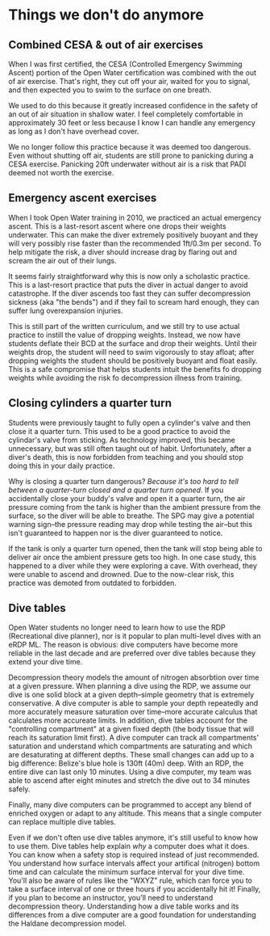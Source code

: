 # Things we don't do anymore

<!-- This is really long; should it be a series? -->

## Combined CESA & out of air exercises
When I was first certified, the CESA (Controlled Emergency Swimming Ascent) portion of the Open Water certification was combined with the out of air exercise. That's right, they cut off your air, waited for you to signal, and then expected you to swim to the surface on one breath.

We used to do this because it greatly increased confidence in the safety of an out of air situation in shallow water. I feel completely comfortable in approximately 30 feet or less because I know I can handle any emergency as long as I don't have overhead cover.

We no longer follow this practice because it was deemed too dangerous. Even without shutting off air, students are still prone to panicking during a CESA exercise. Panicking 20ft underwater without air is a risk that PADI deemed not worth the exercise.

## Emergency ascent exercises
When I took Open Water training in 2010, we practiced an actual emergency ascent. This is a last-resort ascent where one drops their weights underwater. This can make the diver extremely positively buoyant and they will very possibly rise faster than the recommended 1ft/0.3m per second. To help mitigate the risk, a diver should increase drag by flaring out and scream the air out of their lungs.

It seems fairly straightforward why this is now only a scholastic practice. This is a last-resort practice that puts the diver in actual danger to avoid catastrophe. If the diver ascends too fast they can suffer decompression sickness (aka "the bends") and if they fail to scream hard enough, they can suffer lung overexpansion injuries.

This is still part of the written curriculum, and we still try to use actual practice to instill the value of dropping weights. Instead, we now have students deflate their BCD at the surface and drop their weights. Until their weights drop, the student will need to swim vigorously to stay afloat; after dropping weights the student should be positively buoyant and float easily. This is a safe compromise that helps students intuit the benefits fo dropping weights while avoiding the risk fo decompression illness from training.

## Closing cylinders a quarter turn
Students were previously taught to fully open a cylinder's valve and then close it a quarter turn. This used to be a good practice to avoid the cylindar's valve from sticking. As technology improved, this became unnecessary, but was still often taught out of habit. Unfortunately, after a diver's death, this is now forbidden from teaching and you should stop doing this in your daily practice.

Why is closing a quarter turn dangerous? _Because it's too hard to tell between a quarter-turn closed and a quarter turn opened_. If you accidentally close your buddy's valve and open it a quarter turn, the air pressure coming from the tank is higher than the ambient pressure from the surface, so the diver will be able to breathe. The SPG may give a potential warning sign–the pressure reading may drop while testing the air–but this isn't guaranteed to happen nor is the diver guaranteed to notice.

If the tank is only a quarter turn opened, then the tank will stop being able to deliver air once the ambient pressure gets too high. In one case study, this happened to a diver while they were exploring a cave. With overhead, they were unable to ascend and drowned. Due to the now-clear risk, this practice was demoted from outdated to forbidden.

## Dive tables
Open Water students no longer need to learn how to use the RDP (Recreational dive planner), nor is it popular to plan multi-level dives with an eRDP ML. The reason is obvious: dive computers have become more reliable in the last decade and are preferred over dive tables because they extend your dive time.

Decompression theory models the amount of nitrogen absorbtion over time at a given pressure. When planning a dive using the RDP, we assume our dive is one solid block at a given depth–simple geometry that is extremely conservative. A dive computer is able to sample your depth repeatedly and more accurately measure saturation over time–more accurate calculus that calculates more accureate limits. In addition, dive tables account for the "controlling compartment" at a given fixed depth (the body tissue that will reach its saturation limit first). A dive computer can track all compartments' saturation and understand which compartments are saturating and which are desaturating at different depths. These small changes can add up to a big difference: Belize's blue hole is 130ft (40m) deep. With an RDP, the entire dive can last only 10 minutes. Using a dive computer, my team was able to ascend after eight minutes and stretch the dive out to 34 minutes safely.

Finally, many dive computers can be programmed to accept any blend of enriched oxygen or adapt to any altitude. This means that a single computer can replace multiple dive tables.

Even if we don't often use dive tables anymore, it's still useful to know how to use them. Dive tables help explain _why_ a computer does what it does. You can know when a safety stop is required instead of just recommended. You understand how surface intervals affect your artifical (nitrogen) bottom time and can calculate the minimum surface interval for your dive time. You'll also be aware of rules like the "WXYZ" rule, which can force you to take a surface interval of one or three hours if you accidentally hit it! Finally, if you plan to become an instructor, you'll need to understand decompression theory. Understanding how a dive table works and its differences from a dive computer are a good foundation for understanding the Haldane decompression model.